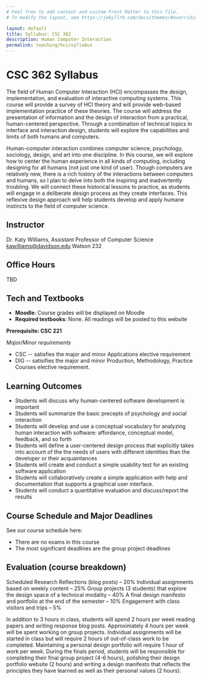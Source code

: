 ```yaml
---
# Feel free to add content and custom Front Matter to this file.
# To modify the layout, see https://jekyllrb.com/docs/themes/#overriding-theme-defaults

layout: default
title: Syllabus: CSC 362
description: Human Computer Interaction
permalink: teaching/hci/syllabus
---
```


# CSC 362 Syllabus 
The field of Human Computer Interaction (HCI) encompasses the design, implementation, and evaluation of interactive computing systems. This course will provide a survey of HCI theory and will provide web-based implementation practice of these theories. The course will address the presentation of information and the design of interaction from a practical, human-centered perspective. Through a combination of technical topics in interface and interaction design, students will explore the capabilities and limits of both humans and computers.

Human-computer interaction combines computer science, psychology, sociology, design, and art into one discipline. In this course, we will explore how to center the human experience in all kinds of computing, including designing for all humans (not just one kind of user). Though computers are relatively new, there is a rich history of the interactions between computers and humans, so I plan to delve into both the inspiring and inadvertently troubling. We will connect these historical lessons to practice, as students will engage in a deliberate design process as they create interfaces. This reflexive design approach will help students develop and apply humane instincts to the field of computer science.

## Instructor
Dr. Katy Williams, Assistant Professor of Computer Science
kawilliams@davidson.edu
Watson 232

## Office Hours
TBD

## Tech and Textbooks
* **Moodle**: Course grades will be displayed on Moodle
* **Required textbooks**: None. All readings will be posted to this website


**Prerequisite: CSC 221**

*Major/Minor requirements*
* CSC -- satisfies the major and minor Applications elective requirement
* DIG -- satisifies the major and minor Production, Methodology, Practice Courses elective requirement.

## Learning Outcomes
- Students will discuss why human-centered software development is important
- Students will summarize the basic precepts of psychology and social interaction
- Students will develop and use a conceptual vocabulary for analyzing human interaction with software: affordance, conceptual model, feedback, and so forth
- Students will define a user-centered design process that explicitly takes into account of the the needs of users with different identities than the developer or their acquaintances
- Students will create and conduct a simple usability test for an existing software application
- Students will collaboratively create a simple application with help and documentation that supports a graphical user interface.
- Students will conduct a quantitative evaluation and discuss/report the results


## Course Schedule and Major Deadlines
See our course schedule here:
* There are no exams in this course
* The most significant deadlines are the group project deadlines




## Evaluation (course breakdown)
Scheduled Research Reflections (blog posts) – 20%
Individual assignments based on weekly content – 25%
Group projects (3 students) that explore the design space of a technical modality – 40%
A final design manifesto and portfolio at the end of the semester – 10%
Engagement with class visitors and trips – 5%


In addition to 3 hours in class, students will spend 2 hours per week reading papers and writing response blog posts. Approximately 4 hours per week will be spent working on group projects. Individual assignments will be started in class but will require 2 hours of out-of-class work to be completed. Maintaining a personal design portfolio will require 1 hour of work per week. During the finals period, students will be responsible for completing their final group project (4-6 hours), polishing their design portfolio website (2 hours) and writing a design manifesto that reflects the principles they have learned as well as their personal values (2 hours). 

